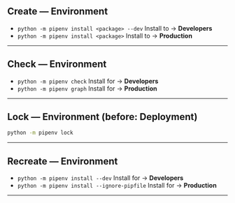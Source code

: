 ## **Create** — Environment
* `python -m pipenv install <package> --dev` Install to -> **Developers**
* `python -m pipenv install <package>` Install to -> **Production**
---

## **Check** — Environment
* `python -m pipenv check` Install for -> **Developers**
* `python -m pipenv graph` Install for -> **Production**
---

## **Lock** — Environment (before: **Deployment**)
```sh
python -m pipenv lock
```
---

## **Recreate** — Environment
* `python -m pipenv install --dev` Install for -> **Developers**
* `python -m pipenv install --ignore-pipfile` Install for -> **Production**
---